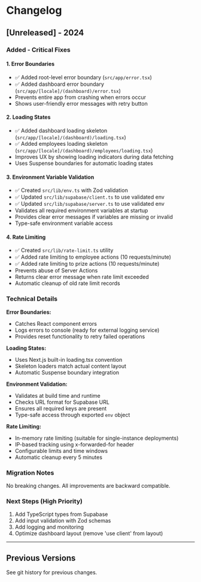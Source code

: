 # Changelog

## [Unreleased] - 2024

### Added - Critical Fixes

#### 1. Error Boundaries
- ✅ Added root-level error boundary (`src/app/error.tsx`)
- ✅ Added dashboard error boundary (`src/app/[locale]/(dashboard)/error.tsx`)
- Prevents entire app from crashing when errors occur
- Shows user-friendly error messages with retry button

#### 2. Loading States
- ✅ Added dashboard loading skeleton (`src/app/[locale]/(dashboard)/loading.tsx`)
- ✅ Added employees loading skeleton (`src/app/[locale]/(dashboard)/employees/loading.tsx`)
- Improves UX by showing loading indicators during data fetching
- Uses Suspense boundaries for automatic loading states

#### 3. Environment Variable Validation
- ✅ Created `src/lib/env.ts` with Zod validation
- ✅ Updated `src/lib/supabase/client.ts` to use validated env
- ✅ Updated `src/lib/supabase/server.ts` to use validated env
- Validates all required environment variables at startup
- Provides clear error messages if variables are missing or invalid
- Type-safe environment variable access

#### 4. Rate Limiting
- ✅ Created `src/lib/rate-limit.ts` utility
- ✅ Added rate limiting to employee actions (10 requests/minute)
- ✅ Added rate limiting to prize actions (10 requests/minute)
- Prevents abuse of Server Actions
- Returns clear error message when rate limit exceeded
- Automatic cleanup of old rate limit records

### Technical Details

**Error Boundaries:**
- Catches React component errors
- Logs errors to console (ready for external logging service)
- Provides reset functionality to retry failed operations

**Loading States:**
- Uses Next.js built-in loading.tsx convention
- Skeleton loaders match actual content layout
- Automatic Suspense boundary integration

**Environment Validation:**
- Validates at build time and runtime
- Checks URL format for Supabase URL
- Ensures all required keys are present
- Type-safe access through exported `env` object

**Rate Limiting:**
- In-memory rate limiting (suitable for single-instance deployments)
- IP-based tracking using x-forwarded-for header
- Configurable limits and time windows
- Automatic cleanup every 5 minutes

### Migration Notes

No breaking changes. All improvements are backward compatible.

### Next Steps (High Priority)

1. Add TypeScript types from Supabase
2. Add input validation with Zod schemas
3. Add logging and monitoring
4. Optimize dashboard layout (remove 'use client' from layout)

---

## Previous Versions

See git history for previous changes.
